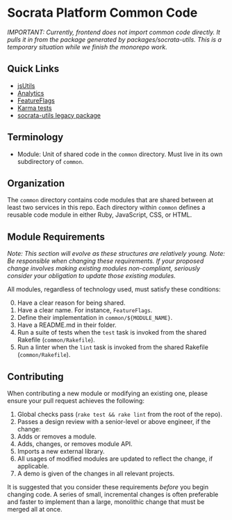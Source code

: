 # Socrata Platform Common Code

*IMPORTANT: Currently, frontend does not import common code directly. It pulls it in from the package
generated by packages/socrata-utils. This is a temporary situation while we finish the monorepo work.*

## Quick Links

* [jsUtils](https://github.com/socrata/frontend/blob/master/common/jsUtils/README.md)
* [Analytics](https://github.com/socrata/frontend/blob/master/common/Analytics/README.md)
* [FeatureFlags](https://github.com/socrata/frontend/blob/master/common/FeatureFlags/README.md)
* [Karma tests](https://github.com/socrata/frontend/blob/master/common/karma_config/README.md)
* [socrata-utils legacy package](https://github.com/socrata/frontend/blob/master/packages/socrata-utils/README.md)

## Terminology

* Module: Unit of shared code in the `common` directory. Must live in its own subdirectory of `common`.

## Organization

The `common` directory contains code modules that are shared between at least two services in this repo.
Each directory within `common` defines a reusable code module in either Ruby, JavaScript, CSS, or HTML.

## Module Requirements

*Note: This section will evolve as these structures are relatively young.*
*Note: Be responsible when changing these requirements. If your proposed change involves
making existing modules non-compliant, seriously consider your obligation to update
those existing modules.*

All modules, regardless of technology used, must satisfy these conditions:

0. Have a clear reason for being shared.
1. Have a clear name. For instance, `FeatureFlags`.
2. Define their implementation in `common/${MODULE_NAME}`.
3. Have a README.md in their folder.
4. Run a suite of tests when the `test` task is invoked from the shared Rakefile (`common/Rakefile`).
5. Run a linter when the `lint` task is invoked from the shared Rakefile (`common/Rakefile`).

## Contributing

When contributing a new module or modifying an existing one, please ensure your pull request
achieves the following:

1. Global checks pass (`rake test && rake lint` from the root of the repo).
2. Passes a design review with a senior-level or above engineer, if the change:
  1. Adds or removes a module.
  2. Adds, changes, or removes module API.
  3. Imports a new external library.
3. All usages of modified modules are updated to reflect the change, if applicable.
4. A demo is given of the changes in all relevant projects.

It is suggested that you consider these requirements _before_ you begin changing code. A series of small,
incremental changes is often preferable and faster to implement than a large, monolithic change that must
be merged all at once.
